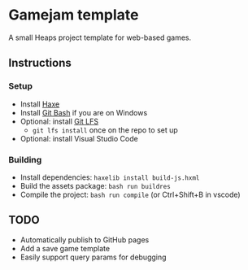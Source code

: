 # Gamejam template

A small Heaps project template for web-based games.

## Instructions

### Setup

* Install [Haxe](https://haxe.org/)
* Install [Git Bash](https://gitforwindows.org/) if you are on Windows
* Optional: install [Git LFS](https://git-lfs.github.com/)
  * `git lfs install` once on the repo to set up
* Optional: install Visual Studio Code

### Building

* Install dependencies: `haxelib install build-js.hxml`
* Build the assets package: `bash run buildres`
* Compile the project: `bash run compile` (or Ctrl+Shift+B in vscode)

## TODO

* Automatically publish to GitHub pages
* Add a save game template
* Easily support query params for debugging
